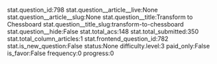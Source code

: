 stat.question_id:798
stat.question__article__live:None
stat.question__article__slug:None
stat.question__title:Transform to Chessboard
stat.question__title_slug:transform-to-chessboard
stat.question__hide:False
stat.total_acs:148
stat.total_submitted:350
stat.total_column_articles:1
stat.frontend_question_id:782
stat.is_new_question:False
status:None
difficulty.level:3
paid_only:False
is_favor:False
frequency:0
progress:0
